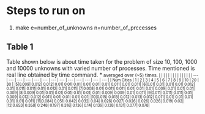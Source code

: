 # Steps to run on

1. make e=number_of_unknowns n=number_of_prccesses

## Table 1
Table shown below is about time taken for the problem of size 10, 100, 1000 and 10000 unknowns with varied number of processes. Time mentioned is real line obtained by time command. *<small> averaged over (~5) times. <small>
|  |  |  |  |  |  |  |  |  |  |  |  |  |
| --- | --- | --- | --- | --- | --- | --- | --- | --- | --- | --- | --- | --- |
| Num Cities | 1 | 2 | 3 | 4 | 5 | 6 | 7 | 8 | 9 | 10 | 20 | 30 |
|5|0.009| 0.012| 0.012| 0.01| 0.01| 0.01| 0.01| 0.01| 0.01| 0.011| 0.01| 0.011|
|6|0.01| 0.01| 0.01| 0.01| 0.012| 0.01| 0.011| 0.011| 0.01| 0.012| 0.01| 0.011|
|7|0.008| 0.01| 0.011| 0.011| 0.01| 0.01| 0.01| 0.009| 0.01| 0.01| 0.01| 0.009|
|8|0.009| 0.01| 0.01| 0.01| 0.01| 0.01| 0.01| 0.01| 0.009| 0.009| 0.01| 0.011|
|9|0.011| 0.011| 0.011| 0.01| 0.009| 0.012| 0.012| 0.011| 0.01| 0.01| 0.01| 0.01|
|10|0.015| 0.013| 0.012| 0.013| 0.012| 0.011| 0.01| 0.01| 0.01| 0.01| 0.01| 0.011|
|11|0.084| 0.051| 0.042| 0.032| 0.04| 0.026| 0.027| 0.026| 0.026| 0.026| 0.019| 0.02|
|12|0.653| 0.358| 0.248| 0.197| 0.316| 0.136| 0.14| 0.139| 0.138| 0.131| 0.077| 0.078|